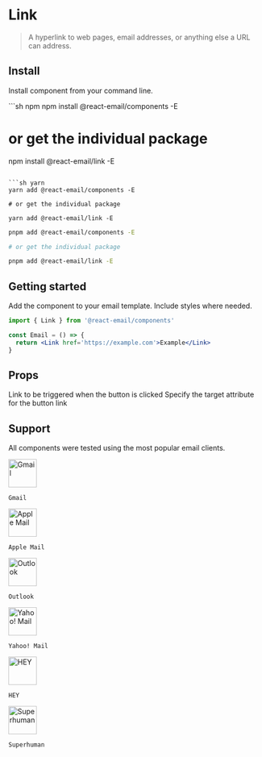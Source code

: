 # Link

> A hyperlink to web pages, email addresses, or anything else a URL can address.

## Install

Install component from your command line.

<CodeGroup>
  ```sh npm
  npm install @react-email/components -E

# or get the individual package

npm install @react-email/link -E

````

```sh yarn
yarn add @react-email/components -E

# or get the individual package

yarn add @react-email/link -E
````

```sh pnpm
pnpm add @react-email/components -E

# or get the individual package

pnpm add @react-email/link -E
```

</CodeGroup>

## Getting started

Add the component to your email template. Include styles where needed.

```jsx
import { Link } from '@react-email/components'

const Email = () => {
  return <Link href='https://example.com'>Example</Link>
}
```

## Props

<ResponseField name="href" type="string" required>
  Link to be triggered when the button is clicked
</ResponseField>

<ResponseField name="target" type="string" default="_blank">
  Specify the target attribute for the button link
</ResponseField>

## Support

All components were tested using the most popular email clients.

<div
  role="list"
  className="grid py-2 list-none border rounded-xl text-sm"
  style={{
  gridTemplateColumns: 'repeat(auto-fit, minmax(100px, 1fr))',
  columnGap: '0.5rem',
  borderColor: 'rgb(30 41 59/1)'
}}
>
  <div className="text-center block not-prose group relative my-2 ring-2 ring-transparent overflow-hidden">
    <img src="https://react.email/static/icons/gmail.svg" width="56px" height="56px" alt="Gmail" className="mx-auto mb-1" />

    Gmail

  </div>

  <div className="text-center block not-prose group relative my-2 ring-2 ring-transparent overflow-hidden">
    <img src="https://react.email/static/icons/apple-mail.svg" width="56px" height="56px" alt="Apple Mail" className="mx-auto mb-1" />

    Apple Mail

  </div>

  <div className="text-center block not-prose group relative my-2 ring-2 ring-transparent overflow-hidden">
    <img src="https://react.email/static/icons/outlook.svg" width="56px" height="56px" alt="Outlook" className="mx-auto mb-1" />

    Outlook

  </div>

  <div className="text-center block not-prose group relative my-2 ring-2 ring-transparent overflow-hidden">
    <img src="https://react.email/static/icons/yahoo-mail.svg" width="56px" height="56px" alt="Yahoo! Mail" className="mx-auto mb-1" />

    Yahoo! Mail

  </div>

  <div className="text-center block not-prose group relative my-2 ring-2 ring-transparent overflow-hidden">
    <img src="https://react.email/static/icons/hey.svg" width="56px" height="56px" alt="HEY" className="mx-auto mb-1" />

    HEY

  </div>

  <div className="text-center block not-prose group relative my-2 ring-2 ring-transparent overflow-hidden">
    <img src="https://react.email/static/icons/superhuman.svg" width="56px" height="56px" alt="Superhuman" className="mx-auto mb-1" />

    Superhuman

  </div>
</div>
